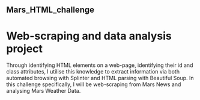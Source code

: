 ## Mars_HTML_challenge
#  Web-scraping and data analysis project

Through identifying HTML elements on a web-page, identifying their id and class attributes, I utilise this knowledge to extract information via both automated browsing with Splinter and HTML parsing with Beautiful Soup. In this challenge specifically, I will be web-scraping from Mars News and analysing Mars Weather Data.
